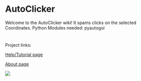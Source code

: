 # AutoClicker
Welcome to the AutoClicker wiki!
It spams clicks on the selected Coordinates. Python Modules needed: pyautogui
#
Project links:
 
  [Help/Tutorial page](https://autoclicker.webstarts.com/)
 
  [About page](https://kai9987kai.github.io/AutoClicker.html)
 
![](https://kai9987kai.github.io/23456.PNG)
